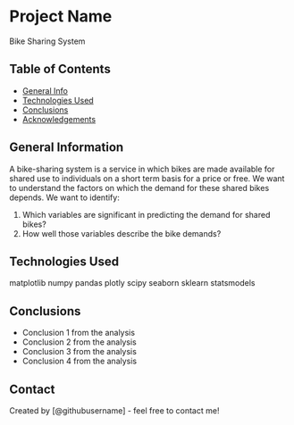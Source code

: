 # Project Name
Bike Sharing System

## Table of Contents
* [General Info](#general-information)
* [Technologies Used](#technologies-used)
* [Conclusions](#conclusions)
* [Acknowledgements](#acknowledgements)

## General Information
A bike-sharing system is a service in which bikes are made available for shared use to individuals on a short term basis for a price or free. We want to understand the factors on which the demand for these shared bikes depends.
We want to identify:
1. Which variables are significant in predicting the demand for shared bikes?
2. How well those variables describe the bike demands?

## Technologies Used
matplotlib
numpy
pandas
plotly
scipy
seaborn
sklearn
statsmodels

## Conclusions
- Conclusion 1 from the analysis
- Conclusion 2 from the analysis
- Conclusion 3 from the analysis
- Conclusion 4 from the analysis

## Contact
Created by [@githubusername] - feel free to contact me!